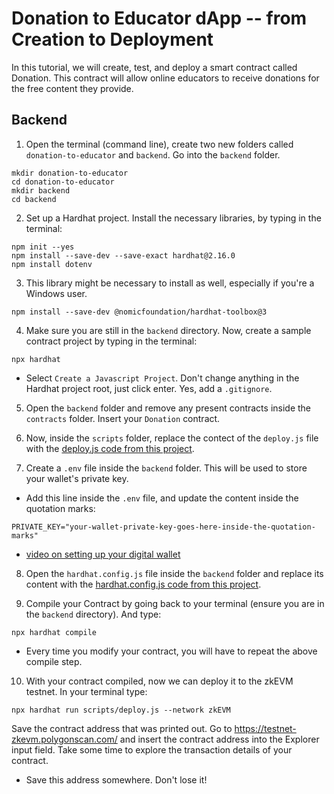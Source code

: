 # Donation to Educator dApp -- from Creation to Deployment

In this tutorial, we will create, test, and deploy a smart contract called Donation. This contract will allow online educators to receive donations for the free content they provide.

## Backend

1. Open the terminal (command line), create two new folders called `donation-to-educator` and `backend`. Go into the `backend` folder.

```
mkdir donation-to-educator
cd donation-to-educator
mkdir backend
cd backend
```

2. Set up a Hardhat project. Install the necessary libraries, by typing in the terminal:

```
npm init --yes
npm install --save-dev --save-exact hardhat@2.16.0
npm install dotenv
```

3. This library might be necessary to install as well, especially if you're a Windows user.

```
npm install --save-dev @nomicfoundation/hardhat-toolbox@3
```

4. Make sure you are still in the `backend` directory. Now, create a sample contract project by typing in the terminal:

```
npx hardhat
```

- Select `Create a Javascript Project`. Don't change anything in the Hardhat project root, just click enter. Yes, add a `.gitignore`.

5. Open the `backend` folder and remove any present contracts inside the `contracts` folder. Insert your `Donation` contract.

6. Now, inside the `scripts` folder, replace the contect of the `deploy.js` file with the [deploy.js code from this project](https://raw.githubusercontent.com/charmingdata/dApp-donation-to-educator/main/backend/scripts/deploy.js).

7. Create a `.env` file inside the `backend` folder. This will be used to store your wallet's private key.

- Add this line inside the `.env` file, and update the content inside the quotation marks:

```
PRIVATE_KEY="your-wallet-private-key-goes-here-inside-the-quotation-marks"
```

- [video on setting up your digital wallet](https://youtu.be/kHF70SWFTYU)

8. Open the `hardhat.config.js` file inside the `backend` folder and replace its content with the [hardhat.config.js code from this project](https://raw.githubusercontent.com/charmingdata/dApp-donation-to-educator/main/backend/hardhat.config.js).

9. Compile your Contract by going back to your terminal (ensure you are in the `backend` directory). And type:

```
npx hardhat compile
```

- Every time you modify your contract, you will have to repeat the above compile step.

10. With your contract compiled, now we can deploy it to the zkEVM testnet. In your terminal type:

```
npx hardhat run scripts/deploy.js --network zkEVM
```

Save the contract address that was printed out.
Go to https://testnet-zkevm.polygonscan.com/ and insert the contract address into the Explorer input field. Take some time to explore the transaction details of your contract.

- Save this address somewhere. Don't lose it!



